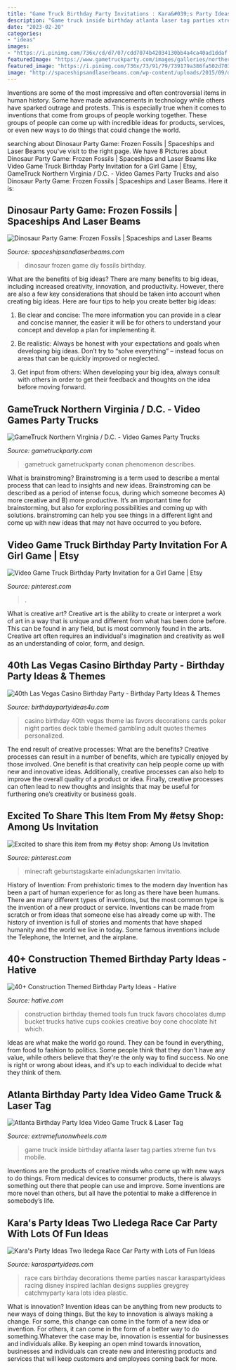 ```yaml
---
title: "Game Truck Birthday Party Invitations : Kara&#039;s Party Ideas Two Lledega Race Car Party With Lots Of Fun Ideas"
description: "Game truck inside birthday atlanta laser tag parties xtreme fun tvs mobile"
date: "2023-02-20"
categories:
- "ideas"
images:
- "https://i.pinimg.com/736x/cd/d7/07/cdd7074b42034130bb4a4ca40ad1ddaf.jpg"
featuredImage: "https://www.gametruckparty.com/images/galleries/northern-virginia-dc/GameTruck-Video-Game-Parties-0364.1460506453.JPG"
featured_image: "https://i.pinimg.com/736x/73/91/79/739179a386fa502d70324369a8f660c9.jpg"
image: "http://spaceshipsandlaserbeams.com/wp-content/uploads/2015/09/dinosaur-birthday-party-game-ideas-frozen-dinosaur-fossil.jpg.jp.jpg"
---
```



Inventions are some of the most impressive and often controversial items in human history. Some have made advancements in technology while others have sparked outrage and protests. This is especially true when it comes to inventions that come from groups of people working together. These groups of people can come up with incredible ideas for products, services, or even new ways to do things that could change the world.

	

		
searching about Dinosaur Party Game: Frozen Fossils | Spaceships and Laser Beams you've visit to the right page. We have 8 Pictures about Dinosaur Party Game: Frozen Fossils | Spaceships and Laser Beams like Video Game Truck Birthday Party Invitation for a Girl Game | Etsy, GameTruck Northern Virginia / D.C. - Video Games Party Trucks and also Dinosaur Party Game: Frozen Fossils | Spaceships and Laser Beams. Here it is:
		
    
## Dinosaur Party Game: Frozen Fossils | Spaceships And Laser Beams

<img loading=lazy src="http://spaceshipsandlaserbeams.com/wp-content/uploads/2015/09/dinosaur-birthday-party-game-ideas-frozen-dinosaur-fossil.jpg.jp.jpg" onerror="this.onerror=null;this.src='https://tse3.mm.bing.net/th?id=OIP.lowYZmaDmGxqx9VEWYqANAHaLH&amp;pid=15.1';" alt="Dinosaur Party Game: Frozen Fossils | Spaceships and Laser Beams">

_Source: spaceshipsandlaserbeams.com_

>dinosaur frozen game diy fossils birthday. 

	

What are the benefits of big ideas?
There are many benefits to big ideas, including increased creativity, innovation, and productivity. However, there are also a few key considerations that should be taken into account when creating big ideas. Here are four tips to help you create better big ideas:
1. Be clear and concise: The more information you can provide in a clear and concise manner, the easier it will be for others to understand your concept and develop a plan for implementing it.

2. Be realistic: Always be honest with your expectations and goals when developing big ideas. Don’t try to “solve everything” – instead focus on areas that can be quickly improved or neglected.

3. Get input from others: When developing your big idea, always consult with others in order to get their feedback and thoughts on the idea before moving forward.

    
## GameTruck Northern Virginia / D.C. - Video Games Party Trucks

<img loading=lazy src="https://www.gametruckparty.com/images/galleries/northern-virginia-dc/GameTruck-Video-Game-Parties-0364.1460506453.JPG" onerror="this.onerror=null;this.src='https://tse4.mm.bing.net/th?id=OIP.Ntt0U6AvSqDGu9kSrV1UkQHaFj&amp;pid=15.1';" alt="GameTruck Northern Virginia / D.C. - Video Games Party Trucks">

_Source: gametruckparty.com_

>gametruck gametruckparty conan phenomenon describes. 

	

What is brainstroming?
Brainstroming is a term used to describe a mental process that can lead to insights and new ideas. Brainstroming can be described as a period of intense focus, during which someone becomes A) more creative and B) more productive. It’s an important time for brainstorming, but also for exploring possibilities and coming up with solutions. brainstroming can help you see things in a different light and come up with new ideas that may not have occurred to you before.

    
## Video Game Truck Birthday Party Invitation For A Girl Game | Etsy

<img loading=lazy src="https://i.pinimg.com/736x/cd/d7/07/cdd7074b42034130bb4a4ca40ad1ddaf.jpg" onerror="this.onerror=null;this.src='https://tse1.mm.bing.net/th?id=OIP.AhGMVn48uAL-vmzerhWE7AHaLH&amp;pid=15.1';" alt="Video Game Truck Birthday Party Invitation for a Girl Game | Etsy">

_Source: pinterest.com_

>. 

	

What is creative art?
Creative art is the ability to create or interpret a work of art in a way that is unique and different from what has been done before. This can be found in any field, but is most commonly found in the arts. Creative art often requires an individual's imagination and creativity as well as an understanding of color, form, and design.

    
## 40th Las Vegas Casino Birthday Party - Birthday Party Ideas &amp; Themes

<img loading=lazy src="http://www.birthdaypartyideas4u.com/wp-content/uploads/2015/02/adult-40th-las-vegas-casino-birthday-party-ideas-decorations-poker-take-home-gift-party-favors-table-550x412.jpg" onerror="this.onerror=null;this.src='https://tse3.mm.bing.net/th?id=OIP.jtQJ-0AP3EddEPZ3lVliiwHaFj&amp;pid=15.1';" alt="40th Las Vegas Casino Birthday Party - Birthday Party Ideas &amp; Themes">

_Source: birthdaypartyideas4u.com_

>casino birthday 40th vegas theme las favors decorations cards poker night parties deck table themed gambling adult quotes themes personalized. 

	

The end result of creative processes: What are the benefits?
Creative processes can result in a number of benefits, which are typically enjoyed by those involved. One benefit is that creativity can help people come up with new and innovative ideas. Additionally, creative processes can also help to improve the overall quality of a product or idea. Finally, creative processes can often lead to new thoughts and insights that may be useful for furthering one’s creativity or business goals.

    
## Excited To Share This Item From My #etsy Shop: Among Us Invitation

<img loading=lazy src="https://i.pinimg.com/736x/73/91/79/739179a386fa502d70324369a8f660c9.jpg" onerror="this.onerror=null;this.src='https://tse3.mm.bing.net/th?id=OIP.NvHdg8Uw6goLpsWjDZ-oQAHaLH&amp;pid=15.1';" alt="Excited to share this item from my #etsy shop: Among Us Invitation">

_Source: pinterest.com_

>minecraft geburtstagskarte einladungskarten invitatio. 

	

History of Invention: From prehistoric times to the modern day
Invention has been a part of human experience for as long as there have been humans. There are many different types of inventions, but the most common type is the invention of a new product or service. Inventions can be made from scratch or from ideas that someone else has already come up with. The history of invention is full of stories and moments that have shaped humanity and the world we live in today. Some famous inventions include the Telephone, the Internet, and the airplane.

    
## 40+ Construction Themed Birthday Party Ideas - Hative

<img loading=lazy src="https://hative.com/wp-content/uploads/2015/06/construction-birthday-party/37-construction-themed-birthday-party.jpg" onerror="this.onerror=null;this.src='https://tse3.mm.bing.net/th?id=OIP.UgfeAcTSFX2iv97Xi2fV_QHaKX&amp;pid=15.1';" alt="40+ Construction Themed Birthday Party Ideas - Hative">

_Source: hative.com_

>construction birthday themed tools fun truck favors chocolates dump bucket trucks hative cups cookies creative boy cone chocolate hit which. 

	

Ideas are what make the world go round. They can be found in everything, from food to fashion to politics. Some people think that they don't have any value, while others believe that they're the only way to find success. No one is right or wrong about ideas, and it's up to each individual to decide what they think of them.

    
## Atlanta Birthday Party Idea Video Game Truck &amp; Laser Tag

<img loading=lazy src="http://extremefunonwheels.com/wp/wp-content/uploads/2015/03/inside-tvs.jpg" onerror="this.onerror=null;this.src='https://tse3.mm.bing.net/th?id=OIP.ocBRHHe_OjW4smXYUob2SQHaE6&amp;pid=15.1';" alt="Atlanta Birthday Party Idea Video Game Truck &amp; Laser Tag">

_Source: extremefunonwheels.com_

>game truck inside birthday atlanta laser tag parties xtreme fun tvs mobile. 

	

Inventions are the products of creative minds who come up with new ways to do things. From medical devices to consumer products, there is always something out there that people can use and improve. Some inventions are more novel than others, but all have the potential to make a difference in somebody’s life.

    
## Kara&#039;s Party Ideas Two Lledega Race Car Party With Lots Of Fun Ideas

<img loading=lazy src="http://karaspartyideas.com/wp-content/uploads/2013/10/two-lledega-26.jpg" onerror="this.onerror=null;this.src='https://tse4.mm.bing.net/th?id=OIP.vWM0AJk7xrsoElNilXng3gHaLG&amp;pid=15.1';" alt="Kara&#039;s Party Ideas Two lledega Race Car Party with Lots of Fun Ideas">

_Source: karaspartyideas.com_

>race cars birthday decorations theme parties nascar karaspartyideas racing disney inspired lachlan designs supplies greygrey catchmyparty kara lots idea plastic. 

	

What is innovation?
Invention ideas can be anything from new products to new ways of doing things. But the key to innovation is always making a change. For some, this change can come in the form of a new idea or invention. For others, it can come in the form of a better way to do something.Whatever the case may be, innovation is essential for businesses and individuals alike. By keeping an open mind towards innovation, businesses and individuals can create new and interesting products and services that will keep customers and employees coming back for more.

